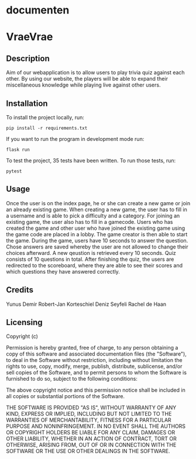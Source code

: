 # documenten
# VraeVrae

## Description
Aim of our webapplication is to allow users to play trivia quiz against each other. By using our website, the players will be able to expand their miscellaneous knowledge while playing live against other users.

## Installation

To install the project locally, run:
```
pip install -r requirements.txt
```
If you want to run the program in development mode run: 
```
flask run
```
To test the project, 35 tests have been written. To run those tests, run:
```
pytest
```

## Usage
Once the user is on the index page, he or she can create a new game or join an already existing game. When creating a new game, the user has to fill in a username and is able to pick a difficulty and a category. For joining an existing game, the user also has to fill in a gamecode. Users who has created the game and other user who have joined the existing game using the game code are placed in a lobby. The game creator is then able to start the game. During the game, users have 10 seconds to answer the question. Chose answers are saved whereby the user are not allowed to change their choices afterward. A new qeustion is retrieved every 10 seconds. Quiz consists of 10 questions in total. After finishing the quiz, the users are redirected to the scoreboard, where they are able to see their scores and which questions they have answered correctly.

## Credits
Yunus Demir
Robert-Jan Korteschiel
Deniz Seyfeli
Rachel de Haan

## Licensing

Copyright (c)

Permission is hereby granted, free of charge, to any person obtaining a copy
of this software and associated documentation files (the "Software"), to deal
in the Software without restriction, including without limitation the rights
to use, copy, modify, merge, publish, distribute, sublicense, and/or sell
copies of the Software, and to permit persons to whom the Software is
furnished to do so, subject to the following conditions:

The above copyright notice and this permission notice shall be included in all
copies or substantial portions of the Software.

THE SOFTWARE IS PROVIDED "AS IS", WITHOUT WARRANTY OF ANY KIND, EXPRESS OR
IMPLIED, INCLUDING BUT NOT LIMITED TO THE WARRANTIES OF MERCHANTABILITY,
FITNESS FOR A PARTICULAR PURPOSE AND NONINFRINGEMENT. IN NO EVENT SHALL THE
AUTHORS OR COPYRIGHT HOLDERS BE LIABLE FOR ANY CLAIM, DAMAGES OR OTHER
LIABILITY, WHETHER IN AN ACTION OF CONTRACT, TORT OR OTHERWISE, ARISING FROM,
OUT OF OR IN CONNECTION WITH THE SOFTWARE OR THE USE OR OTHER DEALINGS IN THE
SOFTWARE.